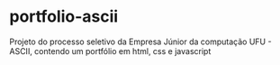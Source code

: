 # portfolio-ascii
Projeto do processo seletivo da Empresa Júnior da computação UFU - ASCII, contendo um portfólio em html, css e javascript
